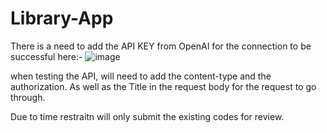 # Library-App

There is a need to add the API KEY from OpenAI for the connection to be successful here:- 
![image](https://user-images.githubusercontent.com/38717353/233533864-db550ac5-be4b-414b-a093-d234c4cddd02.png)

when testing the API, will need to add the content-type and the authorization. As well as the Title in the request body for the request to go through.

Due to time restraitn will only submit the existing codes for review.
